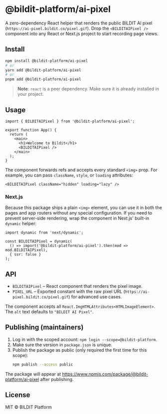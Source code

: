 # @bildit-platform/ai-pixel

A zero-dependency React helper that renders the public BILDIT AI pixel (`https://ai-pixel.bildit.co/pixel.gif`). Drop the `<BILDITAIPixel />` component into any React or Next.js project to start recording page views.

## Install

```bash
npm install @bildit-platform/ai-pixel
# or
yarn add @bildit-platform/ai-pixel
# or
pnpm add @bildit-platform/ai-pixel
```

> **Note**: `react` is a peer dependency. Make sure it is already installed in your project.

## Usage

```tsx
import { BILDITAIPixel } from '@bildit-platform/ai-pixel';

export function App() {
  return (
    <main>
      <h1>Welcome to Bildit</h1>
      <BILDITAIPixel />
    </main>
  );
}
```

The component forwards refs and accepts every standard `<img>` prop. For example, you can pass `className`, `style`, or `loading` attributes:

```tsx
<BILDITAIPixel className="hidden" loading="lazy" />
```

### Next.js

Because this package ships a plain `<img>` element, you can use it in both the pages and app routers without any special configuration. If you need to prevent server-side rendering, wrap the component in Next.js' built-in `dynamic` helper:

```tsx
import dynamic from 'next/dynamic';

const BILDITAIPixel = dynamic(
  () => import('@bildit-platform/ai-pixel').then(mod => mod.BILDITAIPixel),
  { ssr: false }
);
```

## API

- `BILDITAIPixel` – React component that renders the pixel image.
- `PIXEL_URL` – Exported constant with the raw pixel URL (`https://ai-pixel.bildit.co/pixel.gif`) for advanced use cases.

The component accepts all `React.ImgHTMLAttributes<HTMLImageElement>`. The `alt` text defaults to `"BILDIT AI Pixel"`.

## Publishing (maintainers)

1. Log in with the scoped account: `npm login --scope=@bildit-platform`.
2. Make sure the version in `package.json` is unique.
3. Publish the package as public (only required the first time for this scope):
   ```bash
   npm publish --access public
   ```

The package will appear at <https://www.npmjs.com/package/@bildit-platform/ai-pixel> after publishing.

## License

MIT © BILDIT Platform
